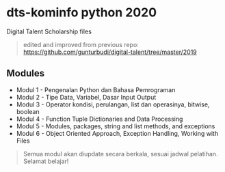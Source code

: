 # dts-kominfo python 2020
Digital Talent Scholarship files
> edited and improved from previous repo: https://github.com/gunturbudi/digital-talent/tree/master/2019

## Modules
* Modul 1 - Pengenalan Python dan Bahasa Pemrograman
* Modul 2 - Tipe Data, Variabel, Dasar Input Output 
* Modul 3 - Operator kondisi, perulangan, list dan operasinya, bitwise, boolean
* Modul 4 - Function Tuple Dictionaries and Data Processing
* Modul 5 - Modules, packages, string and list methods, and exceptions
* Modul 6 - Object Oriented Approach, Exception Handling, Working with Files

> Semua modul akan diupdate secara berkala, sesuai jadwal pelatihan. Selamat belajar!